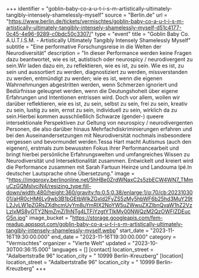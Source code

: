 +++
identifier = "goblin-baby-co-a-u-t-i-s-m-artistically-ultimately-tangibly-intensely-shamelessly-myself"
source = "Berlin.de"
url = "https://www.berlin.de/tickets/vermischtes/goblin-baby-co-a-u-t-i-s-m-artistically-ultimately-tangibly-intensely-shamelessly-myself-d51c4177-0c45-4e96-9289-c0bdc50c3307/"
type = "event"
title = "Goblin Baby Co. A.U.T.I.S.M. - Artistically Ultimately Tangibly Intensely Shamelessly Myself"
subtitle = "Eine performative Forschungsreise in die Welten der Neurodiversität"
description = "In dieser Performance werden keine Fragen dazu beantwortet, wie es ist, autistisch oder neurospicy / neurodivergent zu sein.Wir laden dazu ein, zu reflektieren, wie es ist, zu sein. Wie es ist, zu sein und aussortiert zu werden, diagnostiziert zu werden, missverstanden zu werden, entmündigt zu werden; wie es ist, wenn die eigenen Wahrnehmungen abgestritten werden, wenn Schmerzen ignoriert und Bedürfnisse geleugnet werden, wenn die Deutungshoheit über eigene Erfahrungen und Intentionen entrissen wird. Doch vor allem, wollen wir darüber reflektieren, wie es ist, zu sein, selbst zu sein, frei zu sein, kreativ zu sein, lustig zu sein, ernst zu sein, individuell zu sein, wirklich da zu sein.Hierbei kommen ausschließlich Schwarze (gender-) queere intersektionale Perspektiven zur Geltung von neurospicy / neurodivergenten Personen, die also darüber hinaus Mehrfachdiskriminierungen erfahren und bei den Auseinandersetzungen mit Neurodiversität nochmals insbesondere vergessen und bevormundet werden.Tessa Hart macht Autismus (auch den eigenen), erstmals zum bewussten Fokus ihrer Performancearbeit und bringt hierbei persönliche Erfahrungswelten und umfangreiches Wissen zu Neurodiversität und Intersektionalität zusammen. Entwickelt und kreiert wird die Performance zusammen mit Sarah Fartuun Heinze und Landouma Ipé.In deutscher Lautsprache ohne Übersetzung."
image = "https://imgproxy.berlinonline.net/5hHBe0ZrdWNaxC2s5zbECW4WN7_TMmuCzGQMsIvciN4/resizing_type:fill-down/width:480/height:360/gravity:fp:0.5:0.38/enlarge:1/q:70/cb:2023103001/aHR0cHM6Ly9wb3B1bGEtbWlkZGxld2FyZS5zMy5hbWF6b25hd3MuY29tL2JvLW1pZGRsZXdhcmUvYm8uYmRlX2NoYW5uZWwuZXZlbnQvaW1hZ2VzLzIxMS8yOTY2NmZmZi1hNTg4LTFiYzgtYTlkMy00NWQzM2QzOWFlZDEucG5n.jpg"
image_bucket = "https://storage.googleapis.com/fem-readup.appspot.com/goblin-baby-co-a-u-t-i-s-m-artistically-ultimately-tangibly-intensely-shamelessly-myself.webp"
start_date = "2023-11-16T19:30:00.000"
end_date = "2023-11-16T19:30:00.000"
category = "Vermischtes"
organizer = "Vierte Welt"
updated = "2023-10-30T00:36:15.000"
languages = []
[contact]
location_street = "Adalbertstraße 96"
location_city = " 10999 Berlin-Kreuzberg"
[location]
location_street = "Adalbertstraße 96"
location_city = " 10999 Berlin-Kreuzberg"
+++